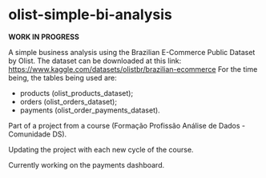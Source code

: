 # olist-simple-bi-analysis

**WORK IN PROGRESS**

A simple business analysis using the Brazilian E-Commerce Public Dataset by Olist.
The dataset can be downloaded at this link: https://www.kaggle.com/datasets/olistbr/brazilian-ecommerce
For the time being, the tables being used are:
- products (olist_products_dataset);
- orders (olist_orders_dataset);
- payments (olist_order_payments_dataset).

Part of a project from a course (Formação Profissão Análise de Dados - Comunidade DS).

Updating the project with each new cycle of the course.

Currently working on the payments dashboard.

